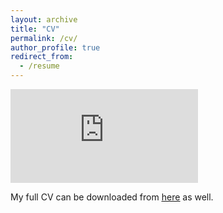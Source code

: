 ```yaml
---
layout: archive
title: "CV"
permalink: /cv/
author_profile: true
redirect_from:
  - /resume
---
```


<embed src="https://gabegomes.github.io/files/GGomes_CV_Mar_2018_alt_website.pdf" type="application/pdf" />

My full CV can be downloaded from [<u>here</u>](https://gabegomes.github.io/files/GGomes_CV_Mar_2018_alt_website.pdf) as well.
